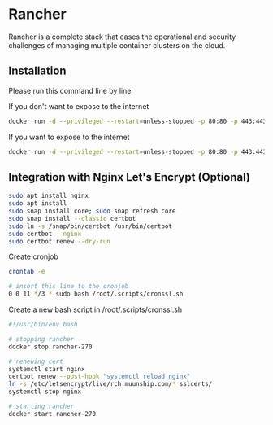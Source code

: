 # Rancher

Rancher is a complete stack that eases the operational and security challenges of managing multiple container clusters on the cloud.

## Installation

Please run this command line by line:

If you don't want to expose to the internet

```bash
docker run -d --privileged --restart=unless-stopped -p 80:80 -p 443:443 -v /opt/rancher:/var/lib/rancher --name rancher rancher/rancher:v2.7.0
```

If you want to expose to the internet

```bash
docker run -d --privileged --restart=unless-stopped -p 80:80 -p 443:443 -v /opt/rancher:/var/lib/rancher --name rancher rancher/rancher:v2.5.5 --acme-domain kubernetes.domain.com
```

## Integration with Nginx Let's Encrypt (Optional)

```bash
sudo apt install nginx
sudo apt install 
sudo snap install core; sudo snap refresh core
sudo snap install --classic certbot
sudo ln -s /snap/bin/certbot /usr/bin/certbot
sudo certbot --nginx
sudo certbot renew --dry-run
```

Create cronjob
```bash
crontab -e

# insert this line to the cronjob
0 0 11 */3 * sudo bash /root/.scripts/cronssl.sh
```

Create a new bash script in /root/.scripts/cronssl.sh

```bash
#!/usr/bin/env bash

# stopping rancher
docker stop rancher-270

# renewing cert
systemctl start nginx
certbot renew --post-hook "systemctl reload nginx"
ln -s /etc/letsencrypt/live/rch.muunship.com/* sslcerts/
systemctl stop nginx

# starting rancher
docker start rancher-270
```

